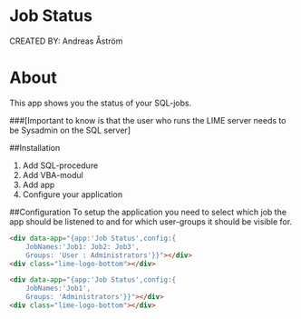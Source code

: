 #  Job Status #

CREATED BY: Andreas Åström

# About
This app shows you the status of your SQL-jobs. 

###[Important to know is that the user who runs the LIME server needs to be Sysadmin on the SQL server]

##Installation
1. Add SQL-procedure
2. Add VBA-modul
3. Add app
4. Configure your application

##Configuration
To setup the application you need to select which job the app should be listened to and for which user-groups it should be visible for.

```html
<div data-app="{app:'Job Status',config:{
	JobNames:'Job1: Job2: Job3',
	Groups: 'User : Administrators'}}"></div>
<div class="lime-logo-bottom"></div>
```

```html
<div data-app="{app:'Job Status',config:{
	JobNames:'Job1',
	Groups: 'Administrators'}}"></div>
<div class="lime-logo-bottom"></div>
```